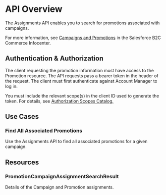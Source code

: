 # API Overview

The Assignments API enables you to search for promotions associated with campaigns.

For more information, see [Campaigns and Promotions](https://documentation.b2c.commercecloud.salesforce.com/DOC1/topic/com.demandware.dochelp/Promotions/CampaignsandPromotions.html) in the Salesforce B2C Commerce Infocenter.

## Authentication & Authorization

The client requesting the promotion information must have access to the Promotion resource. The API requests pass a bearer token in the header of the request. The client must first authenticate against Account Manager to log in.

You must include the relevant scope(s) in the client ID used to generate the token. For details, see [Authorization Scopes Catalog.](https://developer.salesforce.com/docs/commerce/commerce-api/guide/auth-z-scope-catalog.html)

## Use Cases

### Find All Associated Promotions

Use the Assignments API to find all associated promotions for a given campaign. 

## Resources

### PromotionCampaignAssignmentSearchResult

Details of the Campaign and Promotion assignments. 